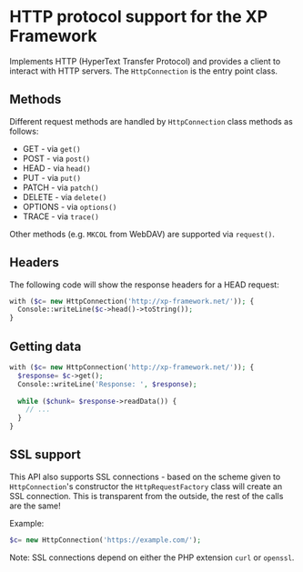 HTTP protocol support for the XP Framework
========================================================================

Implements HTTP (HyperText Transfer Protocol) and provides a client
to interact with HTTP servers. The `HttpConnection` is the entry
point class.

Methods
-------
Different request methods are handled by `HttpConnection` class
methods as follows:

* GET - via `get()`
* POST - via `post()`
* HEAD - via `head()`
* PUT - via `put()`
* PATCH - via `patch()`
* DELETE - via `delete()`
* OPTIONS - via `options()`
* TRACE - via `trace()`

Other methods (e.g. `MKCOL` from WebDAV) are supported via `request()`.

Headers
-------
The following code will show the response headers for a HEAD request:

```php
with ($c= new HttpConnection('http://xp-framework.net/')); {
  Console::writeLine($c->head()->toString());
}
```

Getting data
-----------

```php
with ($c= new HttpConnection('http://xp-framework.net/')); {
  $response= $c->get();
  Console::writeLine('Response: ', $response);
  
  while ($chunk= $response->readData()) {
    // ...
  }
}
```

SSL support
-----------
This API also supports SSL connections - based on the scheme given to
`HttpConnection`'s constructor the `HttpRequestFactory` class will create 
an SSL connection. This is transparent from the outside, the rest of the
calls are the same!

Example:

```php
$c= new HttpConnection('https://example.com/');
```

Note: SSL connections depend on either the PHP extension `curl` or `openssl`.

